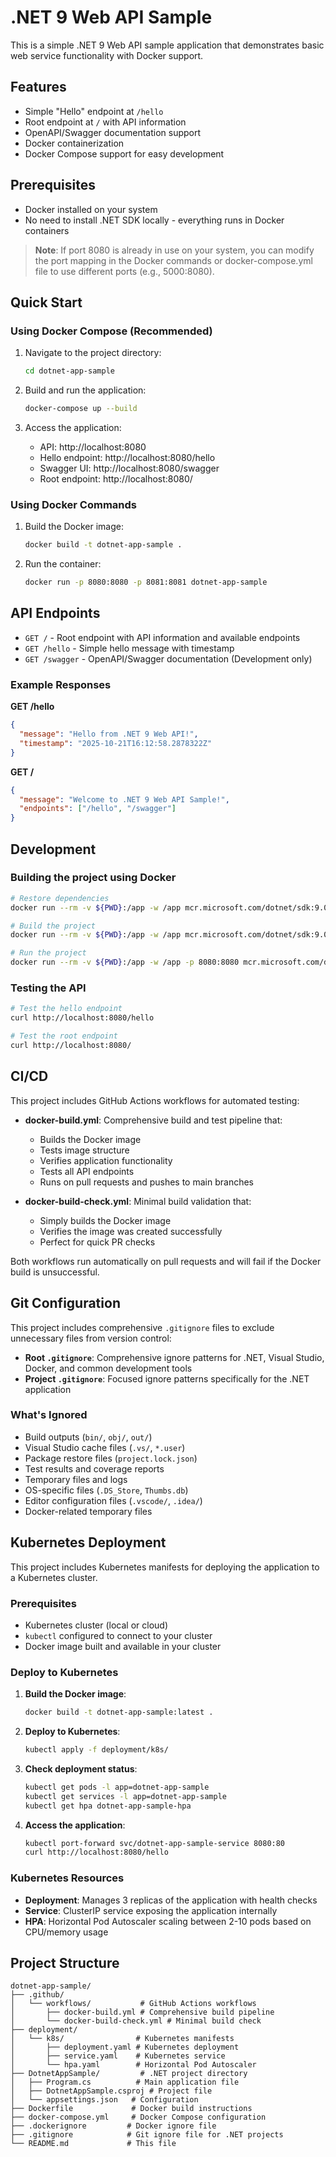 # .NET 9 Web API Sample

This is a simple .NET 9 Web API sample application that demonstrates basic web service functionality with Docker support.

## Features

- Simple "Hello" endpoint at `/hello`
- Root endpoint at `/` with API information
- OpenAPI/Swagger documentation support
- Docker containerization
- Docker Compose support for easy development

## Prerequisites

- Docker installed on your system
- No need to install .NET SDK locally - everything runs in Docker containers

> **Note**: If port 8080 is already in use on your system, you can modify the port mapping in the Docker commands or docker-compose.yml file to use different ports (e.g., 5000:8080).

## Quick Start

### Using Docker Compose (Recommended)

1. Navigate to the project directory:
   ```bash
   cd dotnet-app-sample
   ```

2. Build and run the application:
   ```bash
   docker-compose up --build
   ```

3. Access the application:
   - API: http://localhost:8080
   - Hello endpoint: http://localhost:8080/hello
   - Swagger UI: http://localhost:8080/swagger
   - Root endpoint: http://localhost:8080/

### Using Docker Commands

1. Build the Docker image:
   ```bash
   docker build -t dotnet-app-sample .
   ```

2. Run the container:
   ```bash
   docker run -p 8080:8080 -p 8081:8081 dotnet-app-sample
   ```

## API Endpoints

- `GET /` - Root endpoint with API information and available endpoints
- `GET /hello` - Simple hello message with timestamp
- `GET /swagger` - OpenAPI/Swagger documentation (Development only)

### Example Responses

**GET /hello**
```json
{
  "message": "Hello from .NET 9 Web API!",
  "timestamp": "2025-10-21T16:12:58.2878322Z"
}
```

**GET /**
```json
{
  "message": "Welcome to .NET 9 Web API Sample!",
  "endpoints": ["/hello", "/swagger"]
}
```

## Development

### Building the project using Docker

```bash
# Restore dependencies
docker run --rm -v ${PWD}:/app -w /app mcr.microsoft.com/dotnet/sdk:9.0 dotnet restore DotnetAppSample/DotnetAppSample.csproj

# Build the project
docker run --rm -v ${PWD}:/app -w /app mcr.microsoft.com/dotnet/sdk:9.0 dotnet build DotnetAppSample/DotnetAppSample.csproj

# Run the project
docker run --rm -v ${PWD}:/app -w /app -p 8080:8080 mcr.microsoft.com/dotnet/sdk:9.0 dotnet run --project DotnetAppSample/DotnetAppSample.csproj
```

### Testing the API

```bash
# Test the hello endpoint
curl http://localhost:8080/hello

# Test the root endpoint
curl http://localhost:8080/
```

## CI/CD

This project includes GitHub Actions workflows for automated testing:

- **docker-build.yml**: Comprehensive build and test pipeline that:
  - Builds the Docker image
  - Tests image structure
  - Verifies application functionality
  - Tests all API endpoints
  - Runs on pull requests and pushes to main branches

- **docker-build-check.yml**: Minimal build validation that:
  - Simply builds the Docker image
  - Verifies the image was created successfully
  - Perfect for quick PR checks

Both workflows run automatically on pull requests and will fail if the Docker build is unsuccessful.

## Git Configuration

This project includes comprehensive `.gitignore` files to exclude unnecessary files from version control:

- **Root `.gitignore`**: Comprehensive ignore patterns for .NET, Visual Studio, Docker, and common development tools
- **Project `.gitignore`**: Focused ignore patterns specifically for the .NET application

### What's Ignored

- Build outputs (`bin/`, `obj/`, `out/`)
- Visual Studio cache files (`.vs/`, `*.user`)
- Package restore files (`project.lock.json`)
- Test results and coverage reports
- Temporary files and logs
- OS-specific files (`.DS_Store`, `Thumbs.db`)
- Editor configuration files (`.vscode/`, `.idea/`)
- Docker-related temporary files

## Kubernetes Deployment

This project includes Kubernetes manifests for deploying the application to a Kubernetes cluster.

### Prerequisites

- Kubernetes cluster (local or cloud)
- `kubectl` configured to connect to your cluster
- Docker image built and available in your cluster

### Deploy to Kubernetes

1. **Build the Docker image**:
   ```bash
   docker build -t dotnet-app-sample:latest .
   ```

2. **Deploy to Kubernetes**:
   ```bash
   kubectl apply -f deployment/k8s/
   ```

3. **Check deployment status**:
   ```bash
   kubectl get pods -l app=dotnet-app-sample
   kubectl get services -l app=dotnet-app-sample
   kubectl get hpa dotnet-app-sample-hpa
   ```

4. **Access the application**:
   ```bash
   kubectl port-forward svc/dotnet-app-sample-service 8080:80
   curl http://localhost:8080/hello
   ```

### Kubernetes Resources

- **Deployment**: Manages 3 replicas of the application with health checks
- **Service**: ClusterIP service exposing the application internally
- **HPA**: Horizontal Pod Autoscaler scaling between 2-10 pods based on CPU/memory usage

## Project Structure

```
dotnet-app-sample/
├── .github/
│   └── workflows/           # GitHub Actions workflows
│       ├── docker-build.yml # Comprehensive build pipeline
│       └── docker-build-check.yml # Minimal build check
├── deployment/
│   └── k8s/                # Kubernetes manifests
│       ├── deployment.yaml # Kubernetes deployment
│       ├── service.yaml    # Kubernetes service
│       └── hpa.yaml        # Horizontal Pod Autoscaler
├── DotnetAppSample/         # .NET project directory
│   ├── Program.cs          # Main application file
│   ├── DotnetAppSample.csproj # Project file
│   └── appsettings.json   # Configuration
├── Dockerfile             # Docker build instructions
├── docker-compose.yml     # Docker Compose configuration
├── .dockerignore         # Docker ignore file
├── .gitignore            # Git ignore file for .NET projects
└── README.md             # This file
```
